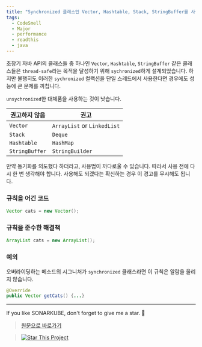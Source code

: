 ```yaml
---
title: "Synchronized 클래스인 Vector, Hashtable, Stack, StringBuffer를 사용하면 안 됩니다."
tags:
  - CodeSmell
  - Major
  - performance
  - readthis
  - java
---
```


초창기 자바 API의 클래스들 중 하나인 `Vector`, `Hashtable`, `StringBuffer` 같은 클래스들은 `thread-safe`라는 목적을 달성하기 위해 `sychronized`하게 설계되었습니다.
하지만 불행히도 이러한 `sychronized` 컬랙션을 단일 스레드에서 사용한다면 경우에도 성능에 큰 문제를 끼칩니다.

`unsychronized`한 대체품을 사용하는 것이 낫습니다.

| 권고하지 않음  | 권고                        |
| -------------- | --------------------------- |
| `Vector`       | `ArrayList` or `LinkedList` |
| `Stack`        | `Deque`                     |
| `Hashtable`    | `HashMap`                   |
| `StringBuffer` | `StringBuilder`             |

만약 동기화를 의도했다 하더라고, 사용법이 까다로울 수 있습니다.
따라서 사용 전에 다시 한 번 생각해야 합니다.
사용해도 되겠다는 확신하는 경우 이 경고를 무시해도 됩니다.

### 규칙을 어긴 코드

```java
Vector cats = new Vector();
```

### 규칙을 준수한 해결책

```java
ArrayList cats = new ArrayList();
```

### 예외

오버라이딩하는 메소드의 시그니처가 `synchronized` 클래스라면 이 규칙은 알람을 울리지 않습니다.

```java
@Override
public Vector getCats() {...}
```

---

If you like SONARKUBE, don't forget to give me a star. :star2:

> [원문으로 바로가기](https://rules.sonarsource.com/java/RSPEC-1149)

> [![Star This Project](https://img.shields.io/github/stars/kantabile/sonarkube.svg?label=Stars&style=social)](https://github.com/kantabile/sonarkube)
